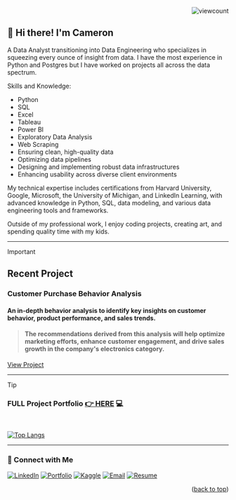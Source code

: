 <a name="readme-top"></a>
<p align="right">
  <img src="https://komarev.com/ghpvc/?username=CameronCSS&style=flat" alt="viewcount">
</p>


## 👋 Hi there! I'm Cameron
A Data Analyst transitioning into Data Engineering who specializes in squeezing every ounce of insight from data. 
I have the most experience in Python and Postgres but I have worked on projects all across the data spectrum.

Skills and Knowledge:
- Python
- SQL
- Excel
- Tableau
- Power BI
- Exploratory Data Analysis
- Web Scraping
- Ensuring clean, high-quality data
- Optimizing data pipelines
- Designing and implementing robust data infrastructures
- Enhancing usability across diverse client environments

My technical expertise includes certifications from Harvard University, Google, Microsoft, the University of Michigan, and LinkedIn Learning, with advanced knowledge in Python, SQL, data modeling, and various data engineering tools and frameworks.


Outside of my professional work, I enjoy coding projects, creating art, and spending quality time with my kids.

----


> [!IMPORTANT] 
> ## Recent Project
> ### Customer Purchase Behavior Analysis
> #### An in-depth behavior analysis to identify key insights on customer behavior, product performance, and sales trends.
> > #### The recommendations derived from this analysis will help optimize marketing efforts, enhance customer engagement, and drive sales growth in the company's electronics category.
> [View Project](https://github.com/CameronCSS/Customer-Purchase-Behavior-Analysis/blob/main/README.md)
<hr>

> [!TIP]
> ### FULL Project Portfolio [👉 HERE](https://github.com/CameronCSS/PersonalProjects/blob/main/README.md) :computer:
<br>


[![Top Langs](https://github-readme-stats.vercel.app/api/top-langs/?username=CameronCSS&layout=compact&hide=css&theme=dark)](https://github.com/anuraghazra/github-readme-stats)


----

### 💬 Connect with Me

<span>[![LinkedIn](https://github.com/user-attachments/assets/d1d2f882-0bda-46cb-9b7c-9f01eff81da9)](https://www.linkedin.com/in/cameron-css/) [![Portfolio](https://github.com/user-attachments/assets/eb2e9672-e765-442f-89d7-149c7e7db0a8)](https://CamDoesData.com) [![Kaggle](https://github.com/user-attachments/assets/ef5fbcf3-067a-4bb1-b5cd-fd4e369df980)](https://www.kaggle.com/cameronseamons) [![Email](https://github.com/user-attachments/assets/12af3cba-137e-498f-abe1-c66108e5e57a)](mailto:CameronSeamons@gmail.com)  [![Resume](https://github.com/user-attachments/assets/1ee4d4d1-22cd-42ff-b2e4-be7185269306)](https://drive.google.com/file/d/1YaM4hDtt2-79ShBVTN06Y3BU79LvFw6J/view?usp=sharing)</span>

<p align="right">(<a href="#readme-top">back to top</a>)</p>
